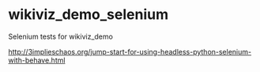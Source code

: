 # wikiviz_demo_selenium
Selenium tests for wikiviz_demo

http://3implieschaos.org/jump-start-for-using-headless-python-selenium-with-behave.html
